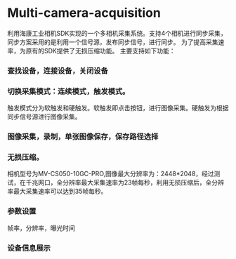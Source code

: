 # Multi-camera-acquisition
利用海康工业相机SDK实现的一个多相机采集系统。支持4个相机进行同步采集，同步方案采用的是利用一个信号源，发布同步信号，进行同步。
为了提高采集速率，为原有的SDK提供了无损压缩功能。
主要支持如下功能：
### 查找设备，连接设备，关闭设备
### 切换采集模式：连续模式，触发模式。
触发模式分为软触发和硬触发。软触发即点击按钮，进行图像采集。硬触发为根据同步信号源进行图像采集。
### 图像采集，录制，单张图像保存，保存路径选择
### 无损压缩。
相机型号为MV-CS050-10GC-PRO,图像最大分辨率为：2448*2048，经过测试，在千兆网口，全分辨率最大采集速率为23帧每秒，利用无损压缩后，全分辨率最大采集速率可以达到35帧每秒。
### 参数设置
帧率，分辨率，曝光时间
### 设备信息展示
